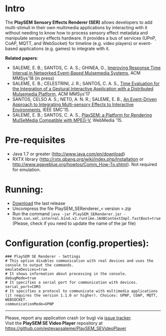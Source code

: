 # Intro

The **PlaySEM Sensory Effects Renderer (SER)** allows developers to add multi-stimuli in their own multimedia applications by interacting with it without needing to know how to process sensory effect metadata and manipulate sensory effects hardware. It provides a bus of services (UPnP, CoAP, MQTT, and WebSocket) for timeline (e.g. video players) or event-based applications (e.g. games) to integrate with it.

**Related papers**: 
* SALEME, E. B.; SANTOS, C. A. S.; GHINEA, G., [Improving Response Time Interval in Networked Event-Based Mulsemedia Systems](http://www.mmsys2018.org/program/accepted-papers), ACM MMSys'18 (in press)
* SALEME, E. B.; CELESTRINI, J. R.; SANTOS, C. A. S., [Time Evaluation for the Integration of a Gestural Interactive Application with a Distributed Mulsemedia Platform](https://doi.org/10.1145/3083187.3084013), ACM MMSys'17
* SANTOS, CELSO A. S.; NETO, A. N. R.; SALEME, E. B., [An Event-Driven Approach to Integrating Multi-sensory Effects to Interactive Environments](https://doi.org/10.1109/SMC.2015.178), IEEE SMC'15.
* SALEME, E. B.; SANTOS, C. A. S., [PlaySEM: a Platform for Rendering MulSeMedia Compatible with MPEG-V](http://dx.doi.org/10.1145/2820426.2820450), WebMedia '15.

# Pre-requisites
* Java 1.7 or greater (http://www.java.com/en/download)
* RXTX library (http://rxtx.qbang.org/wiki/index.php/Installation or http://www.agaveblue.org/howtos/Comm_How-To.shtml). Not required for emulation.

# Running:
* [Download](https://github.com/estevaosaleme/PlaySEM_SERenderer/releases) the last release
* Uncompress the file PlaySEM_SERenderer_< version >.zip
* Run the command `java -jar PlaySEM_SERenderer.jar -Dcom.sun.xml.internal.bind.v2.runtime.JAXBContextImpl.fastBoot=true` (Please, check if you need to update the name of the jar file)

# Configuration (config.properties):<br />
`### PlaySEM SE Renderer - Settings`<br />
`# This option disables communication with real devices and uses the console to output the commands.`<br />
`emulateDevices=true`<br />
`# It shows information about processing in the console.`<br />
`debugMode=true`<br />
`# It specifies a serial port for communication with devices.`<br />
`serial_port=COM3`
<br />
`# It specifies a protocol to communicate with multimedia applications (it requires the version 1.1.0 or higher). Choices: UPNP, COAP, MQTT, WEBSOCKET.`<br />
`communicationMode=UPNP`
***
Please, report any application crash (or bug) via [issue tracker](https://github.com/estevaosaleme/PlaySEM_SERenderer/issues).<br />
Visit the **PlaySEM SE Video Player** repository at https://github.com/estevaosaleme/PlaySEM_SEVideoPlayer
